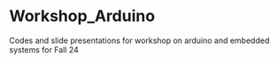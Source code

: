 # Workshop_Arduino
Codes and slide presentations for workshop on arduino and embedded systems for Fall 24
